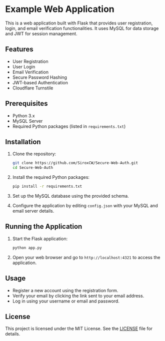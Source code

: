 # Example Web Application

This is a web application built with Flask that provides user registration, login, and email verification functionalities. It uses MySQL for data storage and JWT for session management.

## Features

- User Registration
- User Login
- Email Verification
- Secure Password Hashing
- JWT-based Authentication
- Cloudflare Turnstile

## Prerequisites

- Python 3.x
- MySQL Server
- Required Python packages (listed in `requirements.txt`)

## Installation

1. Clone the repository:
   ```bash
   git clone https://github.com/SiroxCW/Secure-Web-Auth.git
   cd Secure-Web-Auth
   ```

2. Install the required Python packages:
   ```bash
   pip install -r requirements.txt
   ```

3. Set up the MySQL database using the provided schema.

4. Configure the application by editing `config.json` with your MySQL and email server details.

## Running the Application

1. Start the Flask application:
   ```bash
   python app.py
   ```

2. Open your web browser and go to `http://localhost:4321` to access the application.

## Usage

- Register a new account using the registration form.
- Verify your email by clicking the link sent to your email address.
- Log in using your username or email and password.

## License

This project is licensed under the MIT License. See the [LICENSE](LICENSE) file for details.
